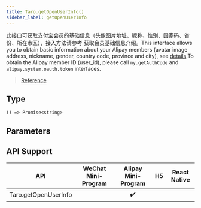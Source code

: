 ```yaml
---
title: Taro.getOpenUserInfo()
sidebar_label: getOpenUserInfo
---
```


此接口可获取支付宝会员的基础信息（头像图片地址、昵称、性别、国家码、省份、所在市区），接入方法请参考 获取会员基础信息介绍。This interface allows you to obtain basic information about your Alipay members (avatar image address, nickname, gender, country code, province and city), see [details](https://docs.alipay.com/mini/api/ch8chh).To obtain the Alipay member ID (user_id), please call `my.getAuthCode` and `alipay.system.oauth.token` interfaces.

> [Reference](https://docs.alipay.com/mini/api/ch8chh)

## Type

```tsx
() => Promise<string>
```

## Parameters

## API Support

|         API          | WeChat Mini-Program | Alipay Mini-Program | H5 | React Native |
|:--------------------:|:-------------------:|:-------------------:|:--:|:------------:|
| Taro.getOpenUserInfo |                     |         ✔️          |    |              |
